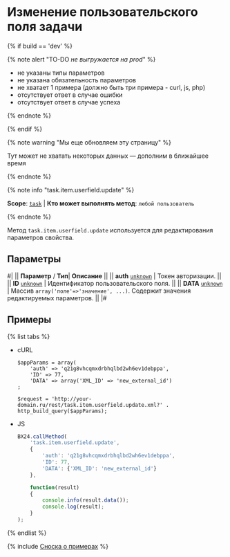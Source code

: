 # Изменение пользовательского поля задачи

{% if build == 'dev' %}

{% note alert "TO-DO _не выгружается на prod_" %}

- не указаны типы параметров
- не указана обязательность параметров
- не хватает 1 примера (должно быть три примера - curl, js, php)
- отсутствует ответ в случае ошибки
- отсутствует ответ в случае успеха

{% endnote %}

{% endif %}

{% note warning "Мы еще обновляем эту страницу" %}

Тут может не хватать некоторых данных — дополним в ближайшее время

{% endnote %}

{% note info "task.item.userfield.update" %}

**Scope**: [`task`](../../scopes/permissions.md) | **Кто может выполнять метод**: `любой пользователь`

{% endnote %}

Метод `task.item.userfield.update` используется для редактирования параметров свойства.

## Параметры

#|
||  **Параметр** / **Тип**| **Описание** ||
|| **auth**
[`unknown`](../../data-types.md) | Токен авторизации. ||
|| **ID**
[`unknown`](../../data-types.md) | Идентификатор пользовательского поля. ||
|| **DATA**
[`unknown`](../../data-types.md) | Массив `array('поле'=>'значение', ...)`. Содержит значения редактируемых параметров. ||
|#

## Примеры

{% list tabs %}

- cURL

    ```http
    $appParams = array(
        'auth' => 'q21g8vhcqmxdrbhqlbd2wh6ev1debppa',
        'ID' => 77,
        'DATA' => array('XML_ID' => 'new_external_id')
    ;
    ```

    ```http
    $request = 'http://your-domain.ru/rest/task.item.userfield.update.xml?' . http_build_query($appParams);
    ```

- JS

    ```js
    BX24.callMethod(
        'task.item.userfield.update',
        {
            'auth': 'q21g8vhcqmxdrbhqlbd2wh6ev1debppa',
            'ID': 77,
            'DATA': {'XML_ID': 'new_external_id'}
        },

        function(result)
        {
            console.info(result.data());
            console.log(result);
        }
    );
    ```

{% endlist %}

{% include [Сноска о примерах](../../../_includes/examples.md) %}
